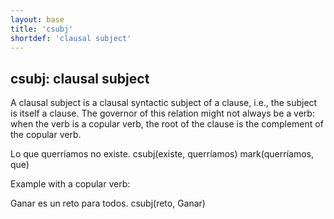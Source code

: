 ```yaml
---
layout: base
title: 'csubj'
shortdef: 'clausal subject'
---
```


## csubj: clausal subject

A clausal subject is a clausal syntactic subject of a clause, i.e., the
subject is itself a clause. The governor of this relation might not
always be a verb: when the verb is a copular verb, the root of the
clause is the complement of the copular verb.

<div class="sd-parse">
Lo que querríamos no existe.
csubj(existe, querríamos)
mark(querríamos, que)
</div>

Example with a copular verb:

<div class="sd-parse">
Ganar es un reto para todos.
csubj(reto, Ganar)
</div>
